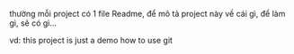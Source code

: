 thường mỗi project có 1 file Readme, để mô tả project này về cái gì, để làm gì, sẽ có gì...

vd: this project is just a demo how to use git